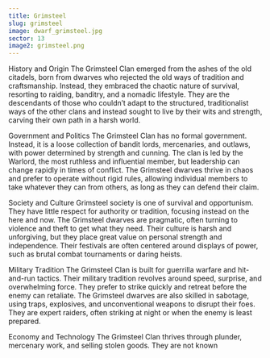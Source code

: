 ```yaml
---
title: Grimsteel
slug: grimsteel
image: dwarf_grimsteel.jpg
sector: 13
image2: grimsteel.png
---
```

History and Origin
The Grimsteel Clan emerged from the ashes of the old citadels, born from dwarves who rejected the old ways of tradition and craftsmanship. Instead, they embraced the chaotic nature of survival, resorting to raiding, banditry, and a nomadic lifestyle. They are the descendants of those who couldn’t adapt to the structured, traditionalist ways of the other clans and instead sought to live by their wits and strength, carving their own path in a harsh world.

Government and Politics
The Grimsteel Clan has no formal government. Instead, it is a loose collection of bandit lords, mercenaries, and outlaws, with power determined by strength and cunning. The clan is led by the Warlord, the most ruthless and influential member, but leadership can change rapidly in times of conflict. The Grimsteel dwarves thrive in chaos and prefer to operate without rigid rules, allowing individual members to take whatever they can from others, as long as they can defend their claim.

Society and Culture
Grimsteel society is one of survival and opportunism. They have little respect for authority or tradition, focusing instead on the here and now. The Grimsteel dwarves are pragmatic, often turning to violence and theft to get what they need. Their culture is harsh and unforgiving, but they place great value on personal strength and independence. Their festivals are often centered around displays of power, such as brutal combat tournaments or daring heists.

Military Tradition
The Grimsteel Clan is built for guerrilla warfare and hit-and-run tactics. Their military tradition revolves around speed, surprise, and overwhelming force. They prefer to strike quickly and retreat before the enemy can retaliate. The Grimsteel dwarves are also skilled in sabotage, using traps, explosives, and unconventional weapons to disrupt their foes. They are expert raiders, often striking at night or when the enemy is least prepared.

Economy and Technology
The Grimsteel Clan thrives through plunder, mercenary work, and selling stolen goods. They are not known
